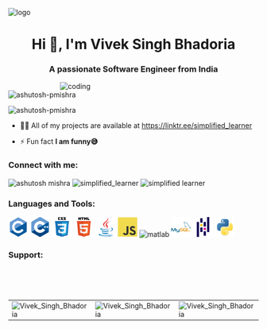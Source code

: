 ![logo](https://res.cloudinary.com/daravxjrz/image/upload/v1718626320/iuchbsjyqpqvwlbbndcw.png)

<h1 align="center">Hi 👋, I'm Vivek Singh Bhadoria</h1>
<h3 align="center">A passionate Software Engineer from India</h3>

<img align="right" alt="coding" width="400" src="https://user-images.githubusercontent.com/55389276/140866485-8fb1c876-9a8f-4d6a-98dc-08c4981eaf70.gif">

<p align="left"> <img src="https://komarev.com/ghpvc/?username=ashutosh-pmishra&label=Profile%20views&color=0e75b6&style=flat" alt="ashutosh-pmishra" /> </p>
<p align="left">
  <img src="https://komarev.com/ghpvc/?username=ashutosh-pmishra&label=Profile%20views&color=0e75b6&style=flat" alt="ashutosh-pmishra" />
</p>

- 👨‍💻 All of my projects are available at https://linktr.ee/simplified_learner

- ⚡ Fun fact **I am funny😅**

<h3 align="left">Connect with me:</h3>
<p align="left">
  <img align="center" src="https://raw.githubusercontent.com/rahuldkjain/github-profile-readme-generator/master/src/images/icons/Social/linked-in-alt.svg" alt="ashutosh mishra" height="30" width="40" />
  <img align="center" src="https://raw.githubusercontent.com/rahuldkjain/github-profile-readme-generator/master/src/images/icons/Social/instagram.svg" alt="simplified_learner" height="30" width="40" />
  <img align="center" src="https://raw.githubusercontent.com/rahuldkjain/github-profile-readme-generator/master/src/images/icons/Social/youtube.svg" alt="simplified learner" height="30" width="40" />
</p>

<h3 align="left">Languages and Tools:</h3>
<p align="left"> 
  <img src="https://raw.githubusercontent.com/devicons/devicon/master/icons/c/c-original.svg" alt="c" width="40" height="40"/> 
  <img src="https://raw.githubusercontent.com/devicons/devicon/master/icons/cplusplus/cplusplus-original.svg" alt="cplusplus" width="40" height="40"/> 
  <img src="https://raw.githubusercontent.com/devicons/devicon/master/icons/css3/css3-original-wordmark.svg" alt="css3" width="40" height="40"/> 
  <img src="https://raw.githubusercontent.com/devicons/devicon/master/icons/html5/html5-original-wordmark.svg" alt="html5" width="40" height="40"/> 
  <img src="https://raw.githubusercontent.com/devicons/devicon/master/icons/java/java-original.svg" alt="java" width="40" height="40"/> 
  <img src="https://raw.githubusercontent.com/devicons/devicon/master/icons/javascript/javascript-original.svg" alt="javascript" width="40" height="40"/> 
  <img src="https://upload.wikimedia.org/wikipedia/commons/2/21/Matlab_Logo.png" alt="matlab" width="40" height="40"/> 
  <img src="https://raw.githubusercontent.com/devicons/devicon/master/icons/mysql/mysql-original-wordmark.svg" alt="mysql" width="40" height="40"/> 
  <img src="https://raw.githubusercontent.com/devicons/devicon/2ae2a900d2f041da66e950e4d48052658d850630/icons/pandas/pandas-original.svg" alt="pandas" width="40" height="40"/> 
  <img src="https://raw.githubusercontent.com/devicons/devicon/master/icons/python/python-original.svg" alt="python" width="40" height="40"/> 
</p>

<h3 align="left">Support:</h3>
<p>
  <!--   <img align="left" src="https://cdn.buymeacoffee.com/buttons/v2/default-yellow.png" height="50" width="210" alt="simplified learner" /> -->
</p>
<br>
<br>
<br>

<table>
  <tr>
    <td><img align="center" src="https://github-readme-stats.vercel.app/api/top-langs?username=ashutosh-pmishra&show_icons=true&locale=en&layout=compact" alt="Vivek_Singh_Bhadoria" /></td>
    <td><img align="center" src="https://github-readme-stats.vercel.app/api?username=ashutosh-pmishra&show_icons=true&locale=en" alt="Vivek_Singh_Bhadoria" /></td>
    <td colspan="2"><img align="center" src="https://github-readme-streak-stats.herokuapp.com/?user=ashutosh-pmishra&" alt="Vivek_Singh_Bhadoria" /></td>
  </tr>
</table>
